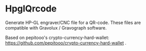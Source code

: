 # HpglQrcode
Generate HP-GL engraver/CNC file for a QR-code. These files are compatible with Gravolux / Gravograph software.

Based on pepitooo's crypto-currency-hard-wallet: https://github.com/pepitooo/crypto-currency-hard-wallet .